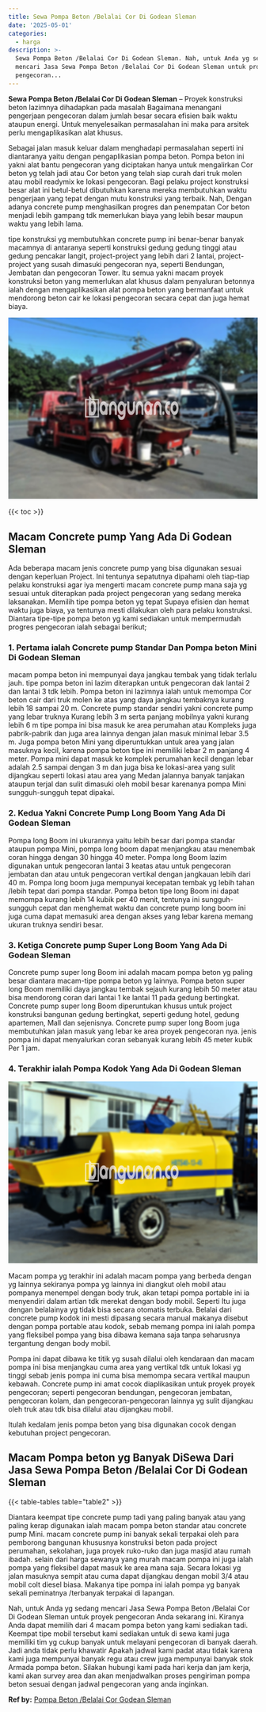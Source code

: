 ```yaml
---
title: Sewa Pompa Beton /Belalai Cor Di Godean Sleman
date: '2025-05-01'
categories:
  - harga
description: >-
  Sewa Pompa Beton /Belalai Cor Di Godean Sleman. Nah, untuk Anda yg sedang
  mencari Jasa Sewa Pompa Beton /Belalai Cor Di Godean Sleman untuk proyek
  pengecoran...
---
```


**Sewa Pompa Beton /Belalai Cor Di Godean Sleman** – Proyek konstruksi beton lazimnya dihadapkan pada masalah Bagaimana menangani pengerjaan pengecoran dalam jumlah besar secara efisien baik waktu ataupun energi. Untuk menyelesaikan permasalahan ini maka para arsitek perlu mengaplikasikan alat khusus.

Sebagai jalan masuk keluar dalam menghadapi permasalahan seperti ini diantaranya yaitu dengan pengaplikasian pompa beton. Pompa beton ini yakni alat bantu pengecoran yang diciptakan hanya untuk mengalirkan Cor beton yg telah jadi atau Cor beton yang telah siap curah dari truk molen atau mobil readymix ke lokasi pengecoran. Bagi pelaku project konstruksi besar alat ini betul-betul dibutuhkan karena mereka membutuhkan waktu pengerjaan yang tepat dengan mutu konstruksi yang terbaik. Nah, Dengan adanya concrete pump menghasilkan progres dan penempatan Cor beton menjadi lebih gampang tdk memerlukan biaya yang lebih besar maupun waktu yang lebih lama.

tipe konstruksi yg membutuhkan concrete pump ini benar-benar banyak macamnya di antaranya seperti konstruksi gedung gedung tinggi atau gedung pencakar langit, project-project yang lebih dari 2 lantai, project-project yang susah dimasuki pengecoran nya, seperti Bendungan, Jembatan dan pengecoran Tower. Itu semua yakni macam proyek konstruksi beton yang memerlukan alat khusus dalam penyaluran betonnya ialah dengan mengaplikasikan alat pompa beton yang bermanfaat untuk mendorong beton cair ke lokasi pengecoran secara cepat dan juga hemat biaya.

![Sewa Pompa Beton /Belalai Cor Di Godean Sleman](/images/sewa-concrete-pump-03.png)

{{< toc >}}

## Macam Concrete pump Yang Ada Di Godean Sleman

Ada beberapa macam jenis concrete pump yang bisa digunakan sesuai dengan keperluan Project. Ini tentunya sepatutnya dipahami oleh tiap-tiap pelaku konstruksi agar iya mengerti macam concrete pump mana saja yg sesuai untuk diterapkan pada project pengecoran yang sedang mereka laksanakan. Memilih tipe pompa beton yg tepat Supaya efisien dan hemat waktu juga biaya, ya tentunya mesti dilakukan oleh para pelaku konstruksi. Diantara tipe-tipe pompa beton yg kami sediakan untuk mempermudah progres pengecoran ialah sebagai berikut;

### 1\. Pertama ialah Concrete pump Standar Dan Pompa beton Mini Di Godean Sleman

macam pompa beton ini mempunyai daya jangkau tembak yang tidak terlalu jauh. tipe pompa beton ini lazim diterapkan untuk pengecoran dak lantai 2 dan lantai 3 tdk lebih. Pompa beton ini lazimnya ialah untuk memompa Cor beton cair dari truk molen ke atas yang daya jangkau tembaknya kurang lebih 18 sampai 20 m. Concrete pump standar sendiri yakni concrete pump yang lebar truknya Kurang lebih 3 m serta panjang mobilnya yakni kurang lebih 6 m tipe pompa ini bisa masuk ke area perumahan atau Kompleks juga pabrik-pabrik dan juga area lainnya dengan jalan masuk minimal lebar 3.5 m. Juga pompa beton Mini yang diperuntukkan untuk area yang jalan masuknya kecil, karena pompa beton tipe ini memiliki lebar 2 m panjang 4 meter. Pompa mini dapat masuk ke komplek perumahan kecil dengan lebar adalah 2.5 sampai dengan 3 m dan juga bisa ke lokasi-area yang sulit dijangkau seperti lokasi atau area yang Medan jalannya banyak tanjakan ataupun terjal dan sulit dimasuki oleh mobil besar karenanya pompa Mini sungguh-sungguh tepat dipakai.

### 2\. Kedua Yakni Concrete Pump Long Boom Yang Ada Di Godean Sleman

Pompa long Boom ini ukurannya yaitu lebih besar dari pompa standar ataupun pompa Mini, pompa long boom dapat menjangkau atau menembak coran hingga dengan 30 hingga 40 meter. Pompa long Boom lazim digunakan untuk pengecoran lantai 3 keatas atau untuk pengecoran jembatan dan atau untuk pengecoran vertikal dengan jangkauan lebih dari 40 m. Pompa long boom juga mempunyai kecepatan tembak yg lebih tahan /lebih tepat dari pompa standar. Pompa beton tipe long Boom ini dapat memompa kurang lebih 14 kubik per 40 menit, tentunya ini sungguh-sungguh cepat dan menghemat waktu dan concrete pump long boom ini juga cuma dapat memasuki area dengan akses yang lebar karena memang ukuran truknya sendiri besar.

### 3\. Ketiga Concrete pump Super Long Boom Yang Ada Di Godean Sleman

Concrete pump super long Boom ini adalah macam pompa beton yg paling besar diantara macam-tipe pompa beton yg lainnya. Pompa beton super long Boom memiliki daya jangkau tembak sejauh kurang lebih 50 meter atau bisa mendorong coran dari lantai 1 ke lantai 11 pada gedung bertingkat. Concrete pump super long Boom diperuntukan khusus untuk project konstruksi bangunan gedung bertingkat, seperti gedung hotel, gedung apartemen, Mall dan sejenisnya. Concrete pump super long Boom juga membutuhkan jalan masuk yang lebar ke area proyek pengecoran nya. jenis pompa ini dapat menyalurkan coran sebanyak kurang lebih 45 meter kubik Per 1 jam.

### 4\. Terakhir ialah Pompa Kodok Yang Ada Di Godean Sleman

![Sewa Pompa Beton /Belalai Cor Di Godean Sleman](/images/sewa-concrete-pump-20.png)

Macam pompa yg terakhir ini adalah macam pompa yang berbeda dengan yg lainnya sekiranya pompa yg lainnya ini diangkut oleh mobil atau pompanya menempel dengan body truk, akan tetapi pompa portable ini ia menyendiri dalam artian tdk merekat dengan body mobil. Seperti Itu juga dengan belalainya yg tidak bisa secara otomatis terbuka. Belalai dari concrete pump kodok ini mesti dipasang secara manual makanya disebut dengan pompa portable atau kodok, sebab memang pompa ini ialah pompa yang fleksibel pompa yang bisa dibawa kemana saja tanpa seharusnya tergantung dengan body mobil.

Pompa ini dapat dibawa ke titik yg susah dilalui oleh kendaraan dan macam pompa ini bisa menjangkau cuma area yang vertikal tdk untuk lokasi yg tinggi sebab jenis pompa ini cuma bisa memompa secara vertikal maupun kebawah. Concrete pump ini amat cocok diaplikasikan untuk proyek proyek pengecoran; seperti pengecoran bendungan, pengecoran jembatan, pengecoran kolam, dan pengecoran-pengecoran lainnya yg sulit dijangkau oleh truk atau tdk bisa dilalui atau dijangkau mobil.

Itulah kedalam jenis pompa beton yang bisa digunakan cocok dengan kebutuhan project pengecoran.

## Macam Pompa beton yg Banyak DiSewa Dari Jasa Sewa Pompa Beton /Belalai Cor Di Godean Sleman

{{< table-tables table="table2" >}}

Diantara keempat tipe concrete pump tadi yang paling banyak atau yang paling kerap digunakan ialah macam pompa beton standar atau concrete pump Mini. macam concrete pump ini banyak sekali terpakai oleh para pemborong bangunan khususnya konstruksi beton pada project perumahan, sekolahan, juga proyek ruko-ruko dan juga masjid atau rumah ibadah. selain dari harga sewanya yang murah macam pompa ini juga ialah pompa yang fleksibel dapat masuk ke area mana saja. Secara lokasi yg jalan masuknya sempit atau cuma dapat dijangkau dengan mobil 3/4 atau mobil colt diesel biasa. Makanya tipe pompa ini ialah pompa yg banyak sekali peminatnya /terbanyak terpakai di lapangan.

Nah, untuk Anda yg sedang mencari Jasa Sewa Pompa Beton /Belalai Cor Di Godean Sleman untuk proyek pengecoran Anda sekarang ini. Kiranya Anda dapat memilih dari 4 macam pompa beton yang kami sediakan tadi. Keempat tipe mobil tersebut kami sediakan untuk di sewa kami juga memiliki tim yg cukup banyak untuk melayani pengecoran di banyak daerah. Jadi anda tidak perlu khawatir Apakah jadwal kami padat atau tidak karena kami juga mempunyai banyak regu atau crew juga mempunyai banyak stok Armada pompa beton. Silakan hubungi kami pada hari kerja dan jam kerja, kami akan survey area dan akan menjadwalkan proses pengiriman pompa beton sesuai dengan jadwal pengecoran yang anda inginkan.

**Ref by:** [Pompa Beton /Belalai Cor Godean Sleman](https://id.wikipedia.org/wiki/Pompa)
